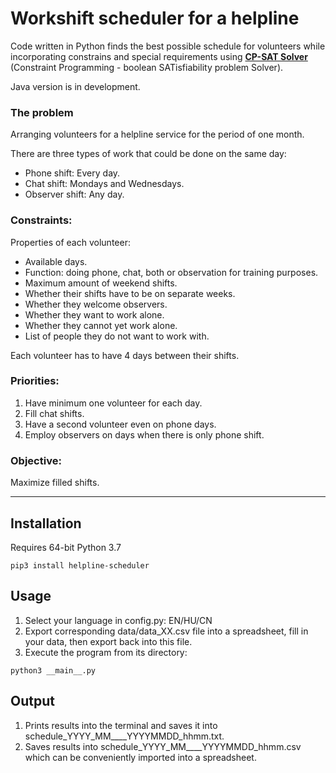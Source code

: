 # Workshift scheduler for a helpline
Code written in Python finds the best possible schedule for volunteers while incorporating constrains and special requirements using **[CP-SAT Solver](https://developers.google.com/optimization/cp/cp_solver)** (Constraint Programming - boolean SATisfiability problem Solver).

Java version is in development.

### The problem
Arranging volunteers for a helpline service for the period of one month. 

There are three types of work that could be done on the same day:
- Phone shift: Every day.
- Chat shift: Mondays and Wednesdays.
- Observer shift: Any day.

### Constraints:
Properties of each volunteer:
- Available days.
- Function: doing phone, chat, both or observation for training purposes.
- Maximum amount of weekend shifts.
- Whether their shifts have to be on separate weeks.
- Whether they welcome observers.
- Whether they want to work alone.
- Whether they cannot yet work alone.
- List of people they do not want to work with.

Each volunteer has to have 4 days between their shifts.
 
### Priorities:
1. Have minimum one volunteer for each day.
2. Fill chat shifts.
3. Have a second volunteer even on phone days.
4. Employ observers on days when there is only phone shift.

### Objective:
 Maximize filled shifts.

<hr>

## Installation

Requires 64-bit Python 3.7

<code>pip3 install helpline-scheduler</code>

## Usage
1. Select your language in config.py: EN/HU/CN
2. Export corresponding data/data_XX.csv file into a spreadsheet, fill in your data, then export back into this file.
3. Execute the program from its directory:

<code>python3 \_\_main\_\_.py</code>

## Output

1. Prints results into the terminal and saves it into schedule_YYYY_MM____YYYYMMDD_hhmm.txt.
2. Saves results into schedule_YYYY_MM____YYYYMMDD_hhmm.csv which can be conveniently imported into a spreadsheet.

